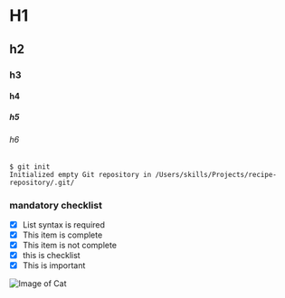 # H1
## h2
### h3
#### h4
##### h5
###### h6

```
$ git init
Initialized empty Git repository in /Users/skills/Projects/recipe-repository/.git/
```

### mandatory checklist 
- [x] List syntax is required
- [x] This item is complete
- [x] This item is not complete
- [x] this is checklist
- [x] This is important

![Image of Cat](https://images.pexels.com/photos/45201/kitty-cat-kitten-pet-45201.jpeg?cs=srgb&dl=pexels-pixabay-45201.jpg&fm=jpg)
